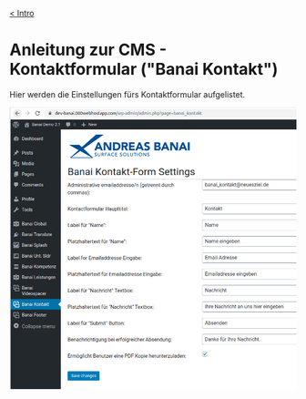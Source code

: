 [&lt; Intro](./wp-admin)

# Anleitung zur CMS - Kontaktformular ("Banai Kontakt")

Hier werden die Einstellungen fürs Kontaktformular aufgelistet.

![kontakt.png](/res/kontakt.png)


